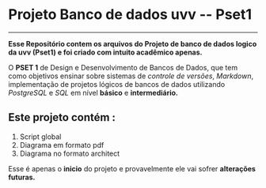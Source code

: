 # Projeto Banco de dados uvv -- Pset1
***
__Esse Repositório contem os arquivos do Projeto de banco de dados logico da uvv (Pset1) e foi criado com intuito acadêmico apenas.__


O __PSET 1__ de Design e Desenvolvimento de Bancos de Dados, que tem como objetivos ensinar sobre sistemas de *controle de versões*, *Markdown*, implementação de projetos lógicos de bancos de dados utilizando *PostgreSQL* e *SQL* em nível __básico__ e __intermediário.__

## Este projeto contém :
1. Script global 
1. Diagrama em formato pdf 
1. Diagrama no formato architect

Esse é apenas o __inicio__ do projeto e provavelmente ele vai sofrer __alterações futuras.__

